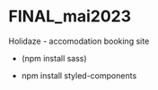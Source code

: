 # FINAL_mai2023

Holidaze - accomodation booking site

<!-- - npx create-react-app holidaze -->

- (npm install sass)
- npm install styled-components
    <!-- - npm i @reduxjs/toolkit react-redux -->
    <!-- - npm i react-router-dom -->
  <!-- - (npm i react-hook-form)
- (npm i @hookform/resolvers yup) -->

- Use framework for styling (ant.design)
- Use framework for building (react)

- Validation text for form
- Hover effects on buttons
- Change title
- HTML and CSS validation

---

- Fetch listings
- Authentication/Registration
- Login

# Redux w/payload example:

search: profileImg
file: Components/SideProfile/Avatar/InputNewAvatar.jsx + Redux/AvatarSlice.js

# Redirect to a anotehr page on click

<!-- <button onClick={() => dispatch(logout())}><Link to="/Logout">LoggedOut</Link></button> -->
